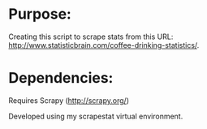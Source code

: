 # Purpose:

Creating this script to scrape stats from this URL: 
http://www.statisticbrain.com/coffee-drinking-statistics/.

# Dependencies:

Requires Scrapy (http://scrapy.org/)

Developed using my scrapestat virtual environment.